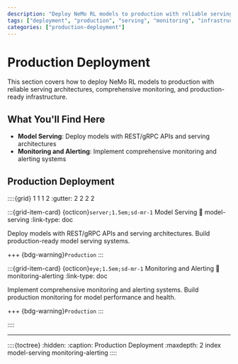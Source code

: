 ```yaml
---
description: "Deploy NeMo RL models to production with reliable serving architectures and comprehensive monitoring"
tags: ["deployment", "production", "serving", "monitoring", "infrastructure"]
categories: ["production-deployment"]
---
```


# Production Deployment

This section covers how to deploy NeMo RL models to production with reliable serving architectures, comprehensive monitoring, and production-ready infrastructure.

## What You'll Find Here

- **Model Serving**: Deploy models with REST/gRPC APIs and serving architectures
- **Monitoring and Alerting**: Implement comprehensive monitoring and alerting systems

## Production Deployment

::::{grid} 1 1 1 2
:gutter: 2 2 2 2

:::{grid-item-card} {octicon}`server;1.5em;sd-mr-1` Model Serving
:link: model-serving
:link-type: doc

Deploy models with REST/gRPC APIs and serving architectures. Build production-ready model serving systems.

+++
{bdg-warning}`Production`
:::

:::{grid-item-card} {octicon}`eye;1.5em;sd-mr-1` Monitoring and Alerting
:link: monitoring-alerting
:link-type: doc

Implement comprehensive monitoring and alerting systems. Build production monitoring for model performance and health.

+++
{bdg-warning}`Production`
:::

:::: 

---

::::{toctree}
:hidden:
:caption: Production Deployment
:maxdepth: 2
index
model-serving
monitoring-alerting
::::